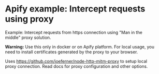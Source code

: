 # Apify example: Intercept requests using proxy
Example: Intercept requests from https connection using "Man in the middle" proxy solution.

**Warning:** Use this only in docker or on Apify platform. For local usage, you need to install certificates generated by the proxy to your browser.

Uses https://github.com/joeferner/node-http-mitm-proxy to setup local proxy connection. Read docs for proxy configuration and other options.
